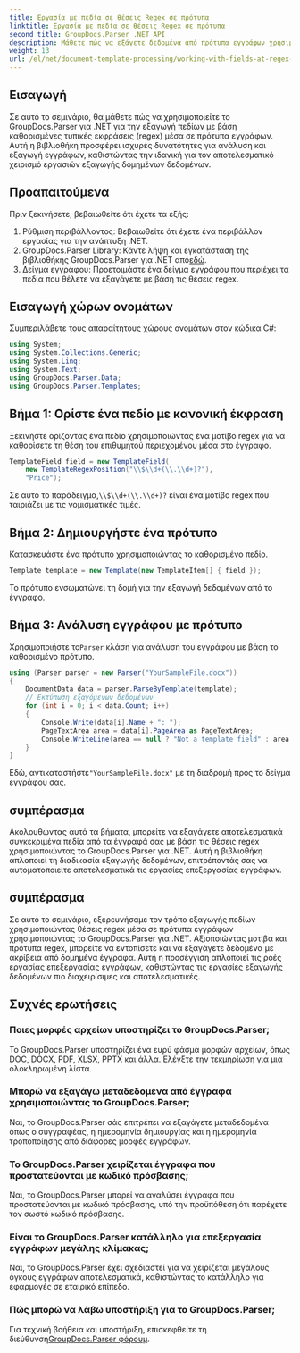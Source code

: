 ```yaml
---
title: Εργασία με πεδία σε θέσεις Regex σε πρότυπα
linktitle: Εργασία με πεδία σε θέσεις Regex σε πρότυπα
second_title: GroupDocs.Parser .NET API
description: Μάθετε πώς να εξάγετε δεδομένα από πρότυπα εγγράφων χρησιμοποιώντας θέσεις regex με το GroupDocs.Parser για .NET. Αυτοματοποιήστε αποτελεσματικά τις εργασίες εξαγωγής δεδομένων σας.
weight: 13
url: /el/net/document-template-processing/working-with-fields-at-regex-positions-in-templates/
---
```

## Εισαγωγή
Σε αυτό το σεμινάριο, θα μάθετε πώς να χρησιμοποιείτε το GroupDocs.Parser για .NET για την εξαγωγή πεδίων με βάση καθορισμένες τυπικές εκφράσεις (regex) μέσα σε πρότυπα εγγράφων. Αυτή η βιβλιοθήκη προσφέρει ισχυρές δυνατότητες για ανάλυση και εξαγωγή εγγράφων, καθιστώντας την ιδανική για τον αποτελεσματικό χειρισμό εργασιών εξαγωγής δομημένων δεδομένων.
## Προαπαιτούμενα
Πριν ξεκινήσετε, βεβαιωθείτε ότι έχετε τα εξής:
1. Ρύθμιση περιβάλλοντος: Βεβαιωθείτε ότι έχετε ένα περιβάλλον εργασίας για την ανάπτυξη .NET.
2.  GroupDocs.Parser Library: Κάντε λήψη και εγκατάσταση της βιβλιοθήκης GroupDocs.Parser για .NET από[εδώ](https://releases.groupdocs.com/parser/net/).
3. Δείγμα εγγράφου: Προετοιμάστε ένα δείγμα εγγράφου που περιέχει τα πεδία που θέλετε να εξαγάγετε με βάση τις θέσεις regex.

## Εισαγωγή χώρων ονομάτων
Συμπεριλάβετε τους απαραίτητους χώρους ονομάτων στον κώδικα C#:
```csharp
using System;
using System.Collections.Generic;
using System.Linq;
using System.Text;
using GroupDocs.Parser.Data;
using GroupDocs.Parser.Templates;
```
## Βήμα 1: Ορίστε ένα πεδίο με κανονική έκφραση
Ξεκινήστε ορίζοντας ένα πεδίο χρησιμοποιώντας ένα μοτίβο regex για να καθορίσετε τη θέση του επιθυμητού περιεχομένου μέσα στο έγγραφο.
```csharp
TemplateField field = new TemplateField(
    new TemplateRegexPosition("\\$\\d+(\\.\\d+)?"),
    "Price");
```
 Σε αυτό το παράδειγμα,`\\$\\d+(\\.\\d+)?` είναι ένα μοτίβο regex που ταιριάζει με τις νομισματικές τιμές.
## Βήμα 2: Δημιουργήστε ένα πρότυπο
Κατασκευάστε ένα πρότυπο χρησιμοποιώντας το καθορισμένο πεδίο.
```csharp
Template template = new Template(new TemplateItem[] { field });
```
Το πρότυπο ενσωματώνει τη δομή για την εξαγωγή δεδομένων από το έγγραφο.
## Βήμα 3: Ανάλυση εγγράφου με πρότυπο
 Χρησιμοποιήστε το`Parser` κλάση για ανάλυση του εγγράφου με βάση το καθορισμένο πρότυπο.
```csharp
using (Parser parser = new Parser("YourSampleFile.docx"))
{
    DocumentData data = parser.ParseByTemplate(template);
    // Εκτύπωση εξαγόμενων δεδομένων
    for (int i = 0; i < data.Count; i++)
    {
        Console.Write(data[i].Name + ": ");
        PageTextArea area = data[i].PageArea as PageTextArea;
        Console.WriteLine(area == null ? "Not a template field" : area.Text);
    }
}
```
 Εδώ, αντικαταστήστε`"YourSampleFile.docx"` με τη διαδρομή προς το δείγμα εγγράφου σας.

## συμπέρασμα
Ακολουθώντας αυτά τα βήματα, μπορείτε να εξαγάγετε αποτελεσματικά συγκεκριμένα πεδία από τα έγγραφά σας με βάση τις θέσεις regex χρησιμοποιώντας το GroupDocs.Parser για .NET. Αυτή η βιβλιοθήκη απλοποιεί τη διαδικασία εξαγωγής δεδομένων, επιτρέποντάς σας να αυτοματοποιείτε αποτελεσματικά τις εργασίες επεξεργασίας εγγράφων.

## συμπέρασμα
Σε αυτό το σεμινάριο, εξερευνήσαμε τον τρόπο εξαγωγής πεδίων χρησιμοποιώντας θέσεις regex μέσα σε πρότυπα εγγράφων χρησιμοποιώντας το GroupDocs.Parser για .NET. Αξιοποιώντας μοτίβα και πρότυπα regex, μπορείτε να εντοπίσετε και να εξαγάγετε δεδομένα με ακρίβεια από δομημένα έγγραφα. Αυτή η προσέγγιση απλοποιεί τις ροές εργασίας επεξεργασίας εγγράφων, καθιστώντας τις εργασίες εξαγωγής δεδομένων πιο διαχειρίσιμες και αποτελεσματικές.

## Συχνές ερωτήσεις
### Ποιες μορφές αρχείων υποστηρίζει το GroupDocs.Parser;
Το GroupDocs.Parser υποστηρίζει ένα ευρύ φάσμα μορφών αρχείων, όπως DOC, DOCX, PDF, XLSX, PPTX και άλλα. Ελέγξτε την τεκμηρίωση για μια ολοκληρωμένη λίστα.
### Μπορώ να εξαγάγω μεταδεδομένα από έγγραφα χρησιμοποιώντας το GroupDocs.Parser;
Ναι, το GroupDocs.Parser σάς επιτρέπει να εξαγάγετε μεταδεδομένα όπως ο συγγραφέας, η ημερομηνία δημιουργίας και η ημερομηνία τροποποίησης από διάφορες μορφές εγγράφων.
### Το GroupDocs.Parser χειρίζεται έγγραφα που προστατεύονται με κωδικό πρόσβασης;
Ναι, το GroupDocs.Parser μπορεί να αναλύσει έγγραφα που προστατεύονται με κωδικό πρόσβασης, υπό την προϋπόθεση ότι παρέχετε τον σωστό κωδικό πρόσβασης.
### Είναι το GroupDocs.Parser κατάλληλο για επεξεργασία εγγράφων μεγάλης κλίμακας;
Ναι, το GroupDocs.Parser έχει σχεδιαστεί για να χειρίζεται μεγάλους όγκους εγγράφων αποτελεσματικά, καθιστώντας το κατάλληλο για εφαρμογές σε εταιρικό επίπεδο.
### Πώς μπορώ να λάβω υποστήριξη για το GroupDocs.Parser;
 Για τεχνική βοήθεια και υποστήριξη, επισκεφθείτε τη διεύθυνση[GroupDocs.Parser φόρουμ](https://forum.groupdocs.com/c/parser/17).